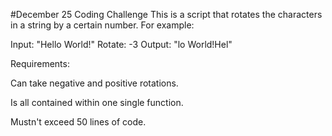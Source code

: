 #December 25 Coding Challenge
This is a script that rotates the characters in a string by a certain number. For example:

Input: "Hello World!"
Rotate: -3
Output: "lo World!Hel"

Requirements:

Can take negative and positive rotations.

Is all contained within one single function.

Mustn't exceed 50 lines of code.